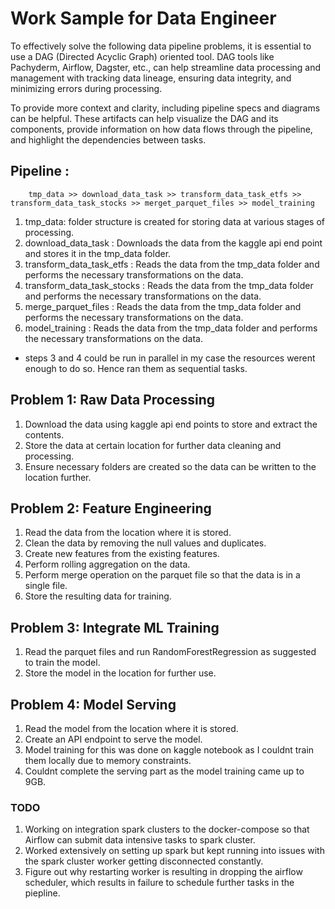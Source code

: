 # Work Sample for Data Engineer

To effectively solve the following data pipeline problems, it is essential to use a DAG (Directed Acyclic Graph) oriented tool. DAG tools like Pachyderm, Airflow, Dagster, etc., can help streamline data processing and management with tracking data lineage, ensuring data integrity, and minimizing errors during processing.

To provide more context and clarity, including pipeline specs and diagrams can be helpful. These artifacts can help visualize the DAG and its components, provide information on how data flows through the pipeline, and highlight the dependencies between tasks.

## Pipeline : 

```
    tmp_data >> download_data_task >> transform_data_task_etfs >> transform_data_task_stocks >> merget_parquet_files >> model_training 
```
1. tmp_data: folder structure is created for storing data at various stages of processing. 
2. download_data_task : Downloads the data from the kaggle api end point and stores it in the tmp_data folder.
3. transform_data_task_etfs : Reads the data from the tmp_data folder and performs the necessary transformations on the data. 
4. transform_data_task_stocks : Reads the data from the tmp_data folder and performs the necessary transformations on the data.
5. merge_parquet_files : Reads the data from the tmp_data folder and performs the necessary transformations on the data.
6. model_training : Reads the data from the tmp_data folder and performs the necessary transformations on the data.

* steps 3 and 4 could be run in parallel in my case the resources werent enough to do so. Hence ran them as sequential tasks. 

## Problem 1: Raw Data Processing
1. Download the data using kaggle api end points to store and extract the contents.
2. Store the data at certain location for further data cleaning and processing.
3. Ensure necessary folders are created so the data can be written to the location further.

## Problem 2: Feature Engineering
1. Read the data from the location where it is stored.
2. Clean the data by removing the null values and duplicates.
3. Create new features from the existing features.
4. Perform rolling aggregation on the data. 
5. Perform merge operation on the parquet file so that the data is in a single file.
6. Store the resulting data for training.

## Problem 3: Integrate ML Training
1. Read the parquet files and run RandomForestRegression as suggested to train the model. 
2. Store the model in the location for further use.
 
## Problem 4: Model Serving 
1. Read the model from the location where it is stored. 
2. Create an API endpoint to serve the model. 
3. Model training for this was done on kaggle notebook as I couldnt train them locally due to memory constraints.
4. Couldnt complete the serving part as the model training came up to 9GB.

### TODO 

1. Working on integration spark clusters to the docker-compose so that Airflow can submit data intensive tasks to spark cluster.
2. Worked extensively on setting up spark but kept running into issues with the spark cluster worker getting disconnected constantly. 
3. Figure out why restarting worker is resulting in dropping the airflow scheduler, which results in failure to schedule further tasks in the piepline. 